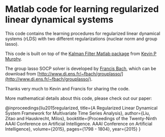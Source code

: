 # Matlab code for learning regularized linear dynamical systems

This code contains the learning procedures for regularized linear dynamical systems (rLDS) with two different regularizations (nuclear norm and group lasso).

This code is built on top of the [Kalman Filter Matlab package](http://www.cs.ubc.ca/~murphyk/Software/Kalman/kalman.html) from [Kevin P Murphy](http://www.cs.ubc.ca/~murphyk/).

The group lasso SOCP solver is developed by [Francis Bach](http://www.di.ens.fr/~fbach/), which can be download from [http://www.di.ens.fr/~fbach/grouplasso/](http://www.di.ens.fr/~fbach/grouplasso/).

Thanks very much to Kevin and Francis for sharing the code.

More mathematical details about this code, please check out our paper:

@inproceedings{liu2015regularized,
  title={A Regularized Linear Dynamical System Framework for Multivariate Time Series Analysis},
  author={Liu, Zitao and Hauskrecht, Milos},
  booktitle={Proceedings of the Twenty-Ninth AAAI Conference on Artificial Intelligence. AAAI Conference on Artificial Intelligence},
  volume={2015},
  pages={1798 - 1804},
  year={2015}
}
